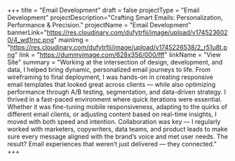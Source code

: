 +++
title = "Email Development"
draft = false
projectType = "Email Development"
projectDescription="Crafting Smart Emails: Personalization, Performance & Precision."
projectName = "Email Development"
bannerLink="https://res.cloudinary.com/dufytrfii/image/upload/v1745236020/4_wd1rnc.png"
mainImg = "https://res.cloudinary.com/dufytrfii/image/upload/v1745226538/2_r51u8t.png"
link = "https://dummyimage.com/628x356/000/fff"
linkName = "View Site"
summary = "Working at the intersection of design, development, and data, I helped bring dynamic, personalized email journeys to life. From wireframing to final deployment, I was hands-on in creating responsive email templates that looked great across clients — while also optimizing performance through A/B testing, segmentation, and data-driven strategy. I thrived in a fast-paced environment where quick iterations were essential. Whether it was fine-tuning mobile responsiveness, adapting to the quirks of different email clients, or adjusting content based on real-time insights, I moved with both speed and intention. Collaboration was key — I regularly worked with marketers, copywriters, data teams, and product leads to make sure every message aligned with the brand’s voice and met user needs. The result? Email experiences that weren’t just delivered — they connected."
+++
